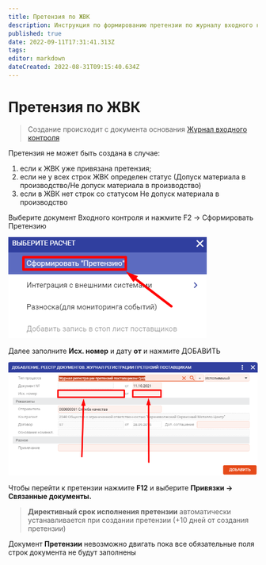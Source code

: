 ```yaml
---
title: Претензия по ЖВК
description: Инструкция по формированию претензии по журналу входного контроля
published: true
date: 2022-09-11T17:31:41.313Z
tags: 
editor: markdown
dateCreated: 2022-08-31T09:15:40.634Z
---
```


# Претензия по ЖВК

>Создание происходит с документа основания [Журнал входного контроля](../../../dokumenty-po-uchetu-kachestva/vkhodnoi-kontrol/zhurnal-vkhodnogo-kontrolya.md)


Претензия не может быть создана в случае:

1. если к ЖВК уже привязана претензия;
2. если не у всех строк ЖВК определен статус (Допуск материала в производство/Не допуск материала в производство)
3. если в ЖВК нет строк со статусом Не допуск материала в производство

Выберите документ Входного контроля и нажмите F2 -> Сформировать Претензию

<img src="../../../../assets/unknown (17).png" alt="" data-size="original">

Далее заполните **Исх. номер** и дату **от** и нажмите ДОБАВИТЬ

![](<../../../../assets/unknown (30).png>)

Чтобы перейти к претензии нажмите **F12** и выберите **Привязки → Связанные документы.**

>**Директивный срок исполнения претензии** автоматически устанавливается при создании претензии (+10 дней от создания претензии)

Документ **Претензии** невозможно двигать пока все обязательные поля строк документа не будут заполнены
